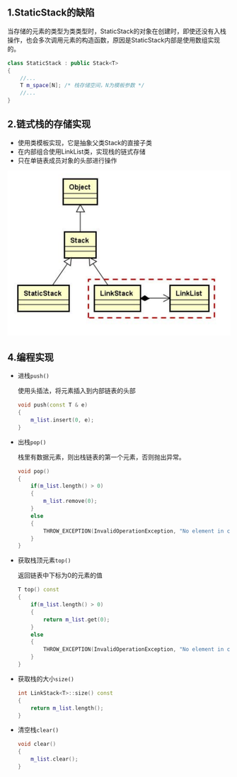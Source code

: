 ## 1.StaticStack的缺陷

当存储的元素的类型为类类型时，StaticStack的对象在创建时，即使还没有入栈操作，也会多次调用元素的构造函数，原因是StaticStack内部是使用数组实现的。

```c++
class StaticStack : public Stack<T>
{
    //...
    T m_space[N]; /* 栈存储空间，N为模板参数 */
    //...
}
```

## 2.链式栈的存储实现

- 使用类模板实现，它是抽象父类Stack的直接子类
- 在内部组合使用LinkList类，实现栈的链式存储
- 只在单链表成员对象的头部进行操作

![uml](./pic/uml.png)

## 4.编程实现

- 进栈`push()`

    使用头插法，将元素插入到内部链表的头部

    ```c++
    void push(const T & e)
    {
        m_list.insert(0, e);
    }
    ```

    

- 出栈`pop()`

    栈里有数据元素，则出栈链表的第一个元素，否则抛出异常。

    ```c++
    void pop()
    {
        if(m_list.length() > 0)
        {
            m_list.remove(0);
        }
        else
        {
            THROW_EXCEPTION(InvalidOperationException, "No element in current stack...");
        }
    }
    ```
    

    
- 获取栈顶元素`top()`

    返回链表中下标为0的元素的值

    ```c++
    T top() const
    {
        if(m_list.length() > 0)
        {
            return m_list.get(0);
        }
        else
        {
            THROW_EXCEPTION(InvalidOperationException, "No element in current stack...");
        }
    }
    ```

    

- 获取栈的大小`size()`

    ```c++
    int LinkStack<T>::size() const
    {
        return m_list.length();
    }
    ```

    

- 清空栈`clear()`

    ```c++
    void clear()
    {
        m_list.clear();
    }
    ```

